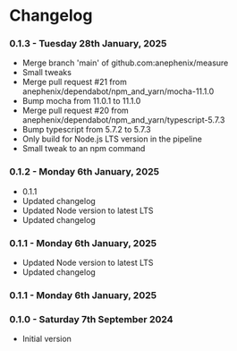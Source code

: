 # Changelog

### 0.1.3 - Tuesday 28th January, 2025

- Merge branch 'main' of github.com:anephenix/measure
- Small tweaks
- Merge pull request #21 from anephenix/dependabot/npm_and_yarn/mocha-11.1.0
- Bump mocha from 11.0.1 to 11.1.0
- Merge pull request #20 from anephenix/dependabot/npm_and_yarn/typescript-5.7.3
- Bump typescript from 5.7.2 to 5.7.3
- Only build for Node.js LTS version in the pipeline
- Small tweak to an npm command

### 0.1.2 - Monday 6th January, 2025

- 0.1.1
- Updated changelog
- Updated Node version to latest LTS
- Updated changelog

### 0.1.1 - Monday 6th January, 2025

- Updated Node version to latest LTS
- Updated changelog

### 0.1.1 - Monday 6th January, 2025



### 0.1.0 - Saturday 7th September 2024

* Initial version
